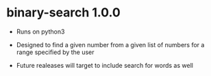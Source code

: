 # binary-search 1.0.0


* Runs on python3

* Designed to find a given number from a given list of numbers for a range specified by the user

* Future realeases will target to include search for words as well
